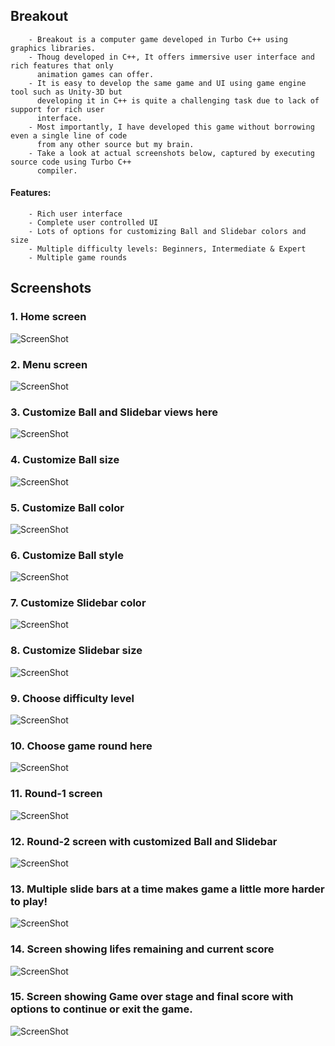 ## Breakout

        - Breakout is a computer game developed in Turbo C++ using graphics libraries.
        - Thoug developed in C++, It offers immersive user interface and rich features that only 
          animation games can offer.
        - It is easy to develop the same game and UI using game engine tool such as Unity-3D but 
          developing it in C++ is quite a challenging task due to lack of support for rich user 
          interface.
        - Most importantly, I have developed this game without borrowing even a single line of code 
          from any other source but my brain. 
        - Take a look at actual screenshots below, captured by executing source code using Turbo C++ 
          compiler.

#### Features:
        - Rich user interface
        - Complete user controlled UI
        - Lots of options for customizing Ball and Slidebar colors and size
        - Multiple difficulty levels: Beginners, Intermediate & Expert
        - Multiple game rounds

## Screenshots
### 1. Home screen
![ScreenShot](https://raw.githubusercontent.com/arjunvekariyagithub/DX-BALL/master/Screens/01.Screen.png?raw=true)
### 2. Menu screen
![ScreenShot](https://raw.githubusercontent.com/arjunvekariyagithub/DX-BALL/master/Screens/02.Screen.png?raw=true)
### 3. Customize Ball and Slidebar views here
![ScreenShot](https://raw.githubusercontent.com/arjunvekariyagithub/DX-BALL/master/Screens/03.Screen.png?raw=true)
### 4. Customize Ball size
![ScreenShot](https://raw.githubusercontent.com/arjunvekariyagithub/DX-BALL/master/Screens/04.Screen.png?raw=true)
### 5. Customize Ball color
![ScreenShot](https://raw.githubusercontent.com/arjunvekariyagithub/DX-BALL/master/Screens/05.Screen.png?raw=true)
### 6. Customize Ball style
![ScreenShot](https://raw.githubusercontent.com/arjunvekariyagithub/DX-BALL/master/Screens/06.Screen.png?raw=true)
### 7. Customize Slidebar color
![ScreenShot](https://raw.githubusercontent.com/arjunvekariyagithub/DX-BALL/master/Screens/07.Screen.png?raw=true)
### 8. Customize Slidebar size
![ScreenShot](https://raw.githubusercontent.com/arjunvekariyagithub/DX-BALL/master/Screens/08.Screen.png?raw=true)
### 9. Choose difficulty level
![ScreenShot](https://raw.githubusercontent.com/arjunvekariyagithub/DX-BALL/master/Screens/09.Screen.png?raw=true)
### 10. Choose game round here
![ScreenShot](https://raw.githubusercontent.com/arjunvekariyagithub/DX-BALL/master/Screens/10.Screen.png?raw=true)
### 11. Round-1 screen
![ScreenShot](https://raw.githubusercontent.com/arjunvekariyagithub/DX-BALL/master/Screens/11.Screen.png?raw=true)
### 12. Round-2 screen with customized Ball and Slidebar
![ScreenShot](https://raw.githubusercontent.com/arjunvekariyagithub/DX-BALL/master/Screens/12.Screen.png?raw=true)
### 13. Multiple slide bars at a time makes game a little more harder to play! 
![ScreenShot](https://raw.githubusercontent.com/arjunvekariyagithub/DX-BALL/master/Screens/14.Screen.png?raw=true)
### 14. Screen showing lifes remaining and current score
![ScreenShot](https://raw.githubusercontent.com/arjunvekariyagithub/DX-BALL/master/Screens/15.Screen.png?raw=true)
### 15. Screen showing Game over stage and final score with options to continue or exit the game.
![ScreenShot](https://raw.githubusercontent.com/arjunvekariyagithub/DX-BALL/master/Screens/16.Screen.png?raw=true)
